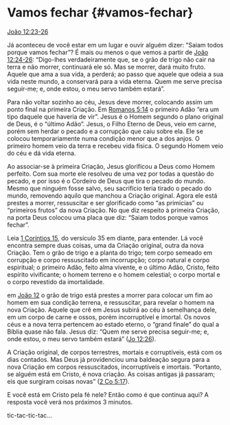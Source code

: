 # Vamos fechar {#vamos-fechar}

[João 12:23-26](http://bibliaonline.com.br/acf/jo/12/23-26)

Já aconteceu de você estar em um lugar e ouvir alguém dizer: “Saiam todos porque vamos fechar”? É mais ou menos o que vemos a partir de [João 12:24-26](http://bibliaonline.com.br/acf/jo/12/24-26): “Digo-lhes verdadeiramente que, se o grão de trigo não cair na terra e não morrer, continuará ele só. Mas se morrer, dará muito fruto. Aquele que ama a sua vida, a perderá; ao passo que aquele que odeia a sua vida neste mundo, a conservará para a vida eterna. Quem me serve precisa seguir-me; e, onde estou, o meu servo também estará”.

Para não voltar sozinho ao céu, Jesus deve morrer, colocando assim um ponto final na primeira Criação. Em [Romanos 5:14](http://bibliaonline.com.br/acf/rm/5/14) o primeiro Adão “era um tipo daquele que haveria de vir”. Jesus é o Homem segundo o plano original de Deus, é o “último Adão”. Jesus, o Filho Eterno de Deus, veio em carne, porém sem herdar o pecado e a corrupção que caiu sobre ela. Ele se colocou temporariamente numa condição menor que a dos anjos. O primeiro homem veio da terra e recebeu vida física. O segundo Homem veio do céu e dá vida eterna.

Ao associar-se à primeira Criação, Jesus glorificou a Deus como Homem perfeito. Com sua morte ele resolveu de uma vez por todas a questão do pecado, e por isso é o Cordeiro de Deus que tira o pecado do mundo. Mesmo que ninguém fosse salvo, seu sacrifício teria tirado o pecado do mundo, removendo aquilo que manchou a Criação original. Agora ele está prestes a morrer, ressuscitar e ser glorificado como “as primícias” ou “primeiros frutos” da nova Criação. No que diz respeito à primeira Criação, na porta Deus colocou uma placa que diz: “Saiam todos porque vamos fechar”.

Leia [1 Coríntios 15](http://bibliaonline.com.br/acf/1co/15), do versículo 35 em diante, para entender. Lá você encontra sempre duas coisas, uma da Criação original, outra da nova Criação. Tem o grão de trigo e a planta do trigo; tem corpo semeado em corrupção e corpo ressuscitado em incorrupção; corpo natural e corpo espiritual; o primeiro Adão, feito alma vivente, e o último Adão, Cristo, feito espírito vivificante; o homem terreno e o homem celestial; o corpo mortal e o corpo revestido da imortalidade.

em [João 12](http://bibliaonline.com.br/acf/jo/12) o grão de trigo está prestes a morrer para colocar um fim ao homem em sua condição terrena, e ressuscitar, para revelar o homem na nova Criação. Aquele que crê em Jesus subirá ao céu à semelhança dele, em um corpo de carne e ossos, porém incorruptível e imortal. Os novos céus e a nova terra pertencem ao estado eterno, o “grand finale” do qual a Bíblia quase não fala. Jesus diz: “Quem me serve precisa seguir-me; e, onde estou, o meu servo também estará” ([Jo 12:26](http://bibliaonline.com.br/acf/jo/12/26)).

A Criação original, de corpos terrestres, mortais e corruptíveis, está com os dias contados. Mas Deus já providenciou uma baldeação segura para a nova Criação em corpos ressuscitados, incorruptíveis e imortais. “Portanto, se alguém está em Cristo, é nova criação. As coisas antigas já passaram; eis que surgiram coisas novas” ([2 Co 5:17](http://bibliaonline.com.br/acf/2co/5/17)).

E você está em Cristo pela fé nele? Então como é que continua aqui? A resposta você verá nos próximos 3 minutos.

tic-tac-tic-tac...